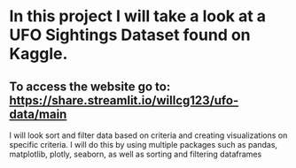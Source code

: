 # In this project I will take a look at a UFO Sightings Dataset found on Kaggle.
## To access the website go to: https://share.streamlit.io/willcg123/ufo-data/main 
I will look sort and filter data based on criteria and creating visualizations on specific criteria.
I will do this by using multiple packages such as pandas, matplotlib, plotly, seaborn, as well as sorting and filtering dataframes
